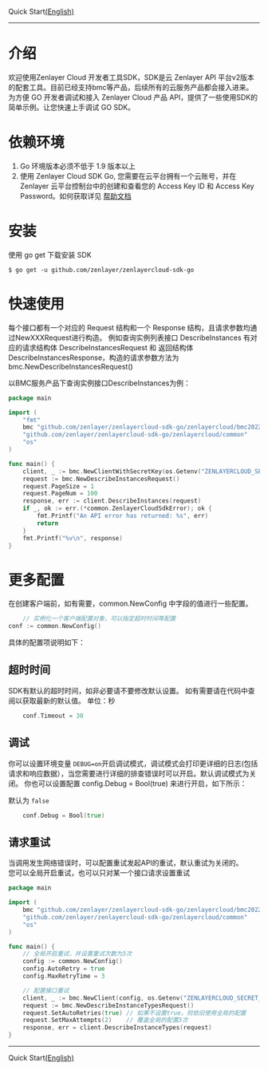 Quick Start[(English)](./README.md)

---

# 介绍

欢迎使用Zenlayer Cloud 开发者工具SDK，SDK是云 Zenlayer API 平台v2版本的配套工具。目前已经支持bmc等产品，后续所有的云服务产品都会接入进来。 为方便 GO 开发者调试和接入 Zenlayer Cloud
产品 API，提供了一些使用SDK的简单示例。让您快速上手调试 GO SDK。

# 依赖环境

1. Go 环境版本必须不低于 1.9 版本以上
2. 使用 Zenlayer Cloud SDK Go, 您需要在云平台拥有一个云账号，并在 Zenlayer 云平台控制台中的创建和查看您的 Access Key ID 和 Access Key
   Password。如何获取详见 [帮助文档](https://docs.console.zenlayer.com/welcome/platform/team-management/generate-an-api-access-key)

# 安装

使用 go get 下载安装 SDK

```shell
$ go get -u github.com/zenlayer/zenlayercloud-sdk-go
```

# 快速使用

每个接口都有一个对应的 Request 结构和一个 Response 结构，且请求参数均通过NewXXXRequest进行构造。 例如查询实例列表接口 DescribeInstances 有对应的请求结构体
DescribeInstancesRequest 和 返回结构体 DescribeInstancesResponse，构造的请求参数方法为bmc.NewDescribeInstancesRequest()

以BMC服务产品下查询实例接口DescribeInstances为例：

```go
package main

import (
	"fmt"
	bmc "github.com/zenlayer/zenlayercloud-sdk-go/zenlayercloud/bmc20221120"
	"github.com/zenlayer/zenlayercloud-sdk-go/zenlayercloud/common"
	"os"
)

func main() {
	client, _ := bmc.NewClientWithSecretKey(os.Getenv("ZENLAYERCLOUD_SECRET_KEY_ID"), os.Getenv("ZENLAYERCLOUD_SECRET_KEY_PASSWORD"))
	request := bmc.NewDescribeInstancesRequest()
	request.PageSize = 1
	request.PageNum = 100
	response, err := client.DescribeInstances(request)
	if _, ok := err.(*common.ZenlayerCloudSdkError); ok {
		fmt.Printf("An API error has returned: %s", err)
		return
	}
	fmt.Printf("%v\n", response)
}
```

# 更多配置

在创建客户端前，如有需要，common.NewConfig 中字段的值进行一些配置。

```go
    // 实例化一个客户端配置对象，可以指定超时时间等配置 
conf := common.NewConfig()
```

具体的配置项说明如下：

## 超时时间

SDK有默认的超时时间，如非必要请不要修改默认设置。 如有需要请在代码中查阅以获取最新的默认值。 单位：秒

```go
    conf.Timeout = 30
```

## 调试

你可以设置环境变量 `DEBUG=on`开启调试模式，调试模式会打印更详细的日志(包括请求和响应数据），当您需要进行详细的排查错误时可以开启。默认调试模式为关闭。 你也可以设置配置 config.Debug = Bool(true)
来进行开启，如下所示：

默认为 `false`

```go
    conf.Debug = Bool(true)
```

## 请求重试

当调用发生网络错误时，可以配置重试发起API的重试，默认重试为关闭的。  
您可以全局开启重试，也可以只对某一个接口请求设置重试

```go
package main

import (
	bmc "github.com/zenlayer/zenlayercloud-sdk-go/zenlayercloud/bmc20221120"
	"github.com/zenlayer/zenlayercloud-sdk-go/zenlayercloud/common"
	"os"
)

func main() {
	// 全局开启重试，并设置重试次数为3次
	config := common.NewConfig()
	config.AutoRetry = true
	config.MaxRetryTime = 3

	// 配置接口重试
	client, _ := bmc.NewClient(config, os.Getenv("ZENLAYERCLOUD_SECRET_KEY_ID"), os.Getenv("ZENLAYERCLOUD_SECRET_KEY_PASSWORD"))
	request := bmc.NewDescribeInstanceTypesRequest()
	request.SetAutoRetries(true) // 如果不设置true，则依旧使用全局的配置
	request.SetMaxAttempts(2)    // 覆盖全局的配置3次
	response, err = client.DescribeInstanceTypes(request)
}

```

---
Quick Start[(English)](./README.md)
